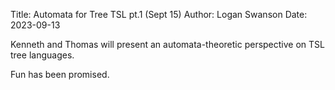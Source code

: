Title: Automata for Tree TSL pt.1 (Sept 15)
Author: Logan Swanson
Date: 2023-09-13

Kenneth and Thomas will present an automata-theoretic perspective on TSL tree languages.

Fun has been promised.